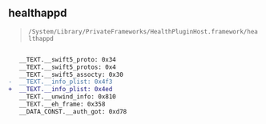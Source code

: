 ## healthappd

> `/System/Library/PrivateFrameworks/HealthPluginHost.framework/healthappd`

```diff

   __TEXT.__swift5_proto: 0x34
   __TEXT.__swift5_protos: 0x4
   __TEXT.__swift5_assocty: 0x30
-  __TEXT.__info_plist: 0x4f3
+  __TEXT.__info_plist: 0x4ed
   __TEXT.__unwind_info: 0x810
   __TEXT.__eh_frame: 0x358
   __DATA_CONST.__auth_got: 0xd78

```
